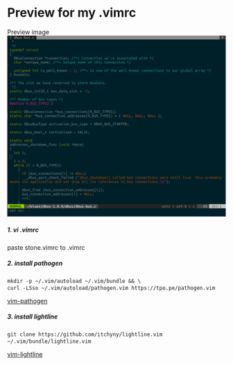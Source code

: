 # Preview for my .vimrc
Preview image
![Preview Image](https://raw.githubusercontent.com/Hamanstone/stone.vimrc/master/preview.png)

##### 1. vi .vimrc
paste stone.vimrc to .vimrc

##### 2. install pathogen
```
mkdir -p ~/.vim/autoload ~/.vim/bundle && \
curl -LSso ~/.vim/autoload/pathogen.vim https://tpo.pe/pathogen.vim
```

[vim-pathogen](https://github.com/tpope/vim-pathogen)

##### 3. install lightline
```
git clone https://github.com/itchyny/lightline.vim ~/.vim/bundle/lightline.vim
```

[vim-lightline](https://github.com/itchyny/lightline.vim)
